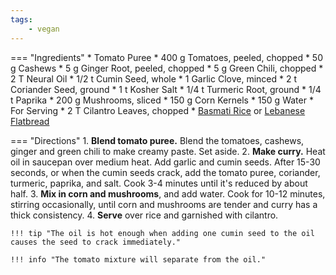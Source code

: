 ```yaml
---
tags:
    - vegan
---
```

=== "Ingredients"
    * Tomato Puree
        * 400 g Tomatoes, peeled, chopped
        * 50 g Cashews
        * 5 g Ginger Root, peeled, chopped
        * 5 g Green Chili, chopped
    * 2 T Neural Oil
    * 1/2 t Cumin Seed, whole
    * 1 Garlic Clove, minced
    * 2 t Coriander Seed, ground
    * 1 t Kosher Salt
    * 1/4 t Turmeric Root, ground
    * 1/4 t Paprika
    * 200 g Mushrooms, sliced
    * 150 g Corn Kernels
    * 150 g Water
    * For Serving
        * 2 T Cilantro Leaves, chopped
        * [Basmati Rice](../grains/rice/basmati-rice.md) or [Lebanese Flatbread](../breads/flatbreads/lebanese-flatbread.md)

=== "Directions"
    1. **Blend tomato puree.** Blend the tomatoes, cashews, ginger and green chili to make creamy paste. Set aside.
    2. **Make curry.** Heat oil in saucepan over medium heat. Add garlic and cumin seeds. After 15-30 seconds, or when the cumin seeds crack, add the tomato puree, coriander, turmeric, paprika, and salt. Cook 3-4 minutes until it's reduced by about half.
    3. **Mix in corn and mushrooms**, and add water. Cook for 10-12 minutes, stirring occasionally, until corn and mushrooms are tender and curry has a thick consistency.
    4. **Serve** over rice and garnished with cilantro.

    !!! tip "The oil is hot enough when adding one cumin seed to the oil causes the seed to crack immediately."

    !!! info "The tomato mixture will separate from the oil."

[^manjula]:
    Jain, Manjula. ["Mushroom Corn Cashew Curry."](https://www.manjulaskitchen.com/mushroom-corn-cashew-curry/) _Manjula's Kitchen._ 21 September 2013.
